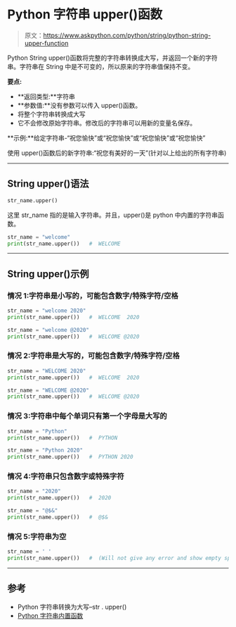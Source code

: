 # Python 字符串 upper()函数

> 原文：<https://www.askpython.com/python/string/python-string-upper-function>

Python String upper()函数将完整的字符串转换成大写，并返回一个新的字符串。字符串在 String 中是不可变的，所以原来的字符串值保持不变。

**要点:**

*   **返回类型:**字符串
*   **参数值:**没有参数可以传入 upper()函数。
*   将整个字符串转换成大写
*   它不会修改原始字符串。修改后的字符串可以用新的变量名保存。

**示例:**给定字符串-“祝您愉快”或“祝您愉快”或“祝您愉快”或“祝您愉快”

使用 upper()函数后的新字符串:“祝您有美好的一天”(针对以上给出的所有字符串)

* * *

## String upper()语法

```py
str_name.upper()

```

这里 str_name 指的是输入字符串。并且，upper()是 python 中内置的字符串函数。

```py
str_name = "welcome"
print(str_name.upper())   #  WELCOME

```

* * *

## String upper()示例

### 情况 1:字符串是小写的，可能包含数字/特殊字符/空格

```py
str_name = "welcome 2020"
print(str_name.upper())   #  WELCOME  2020

str_name = "welcome @2020"
print(str_name.upper())   #  WELCOME @2020

```

### 情况 2:字符串是大写的，可能包含数字/特殊字符/空格

```py
str_name = "WELCOME 2020"
print(str_name.upper())   #  WELCOME  2020

str_name = "WELCOME @2020"
print(str_name.upper())   #  WELCOME @2020

```

### 情况 3:字符串中每个单词只有第一个字母是大写的

```py
str_name = "Python"
print(str_name.upper())   #  PYTHON

str_name = "Python 2020"
print(str_name.upper())   #  PYTHON 2020

```

### 情况 4:字符串只包含数字或特殊字符

```py
str_name = "2020"
print(str_name.upper())   #  2020

str_name = "@$&"
print(str_name.upper())   #  @$&

```

### 情况 5:字符串为空

```py
str_name = ' '
print(str_name.upper())   #  (Will not give any error and show empty space as output)

```

* * *

## 参考

*   Python 字符串转换为大写–str . upper()
*   [Python 字符串内置函数](https://docs.python.org/3/library/stdtypes.html)